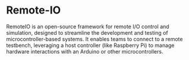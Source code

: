 # Remote-IO
RemoteIO is an open-source framework for remote I/O control and simulation, designed to streamline the development and testing of microcontroller-based systems. It enables teams to connect to a remote testbench, leveraging a host controller (like Raspberry Pi) to manage hardware interactions with an Arduino or other microcontrollers.
